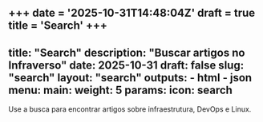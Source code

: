 +++
date = '2025-10-31T14:48:04Z'
draft = true
title = 'Search'
+++
---
title: "Search"
description: "Buscar artigos no Infraverso"
date: 2025-10-31
draft: false
slug: "search"
layout: "search"
outputs:
    - html
    - json
menu:
    main:
        weight: 5
        params:
            icon: search
---

Use a busca para encontrar artigos sobre infraestrutura, DevOps e Linux.